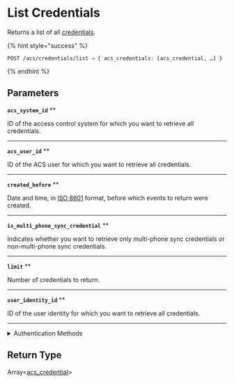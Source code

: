 # List Credentials

Returns a list of all [credentials](../../../capability-guides/access-systems/managing-credentials.md).

{% hint style="success" %}
```
POST /acs/credentials/list ⇒ { acs_credentials: [acs_credential, …] }
```
{% endhint %}

## Parameters

**`acs_system_id`** **

ID of the access control system for which you want to retrieve all credentials.

---

**`acs_user_id`** **

ID of the ACS user for which you want to retrieve all credentials.

---

**`created_before`** **

Date and time, in [ISO 8601](https://www.iso.org/iso-8601-date-and-time-format.html) format, before which events to return were created.

---

**`is_multi_phone_sync_credential`** **

Indicates whether you want to retrieve only multi-phone sync credentials or non-multi-phone sync credentials.

---

**`limit`** **

Number of credentials to return.

---

**`user_identity_id`** **

ID of the user identity for which you want to retrieve all credentials.

---


<details>

<summary>Authentication Methods</summary>

- API key
- Client session token
- Personal access token
  <br>Must also include the `seam-workspace` header in the request.
</details>

## Return Type

Array<[acs\_credential](./)>

